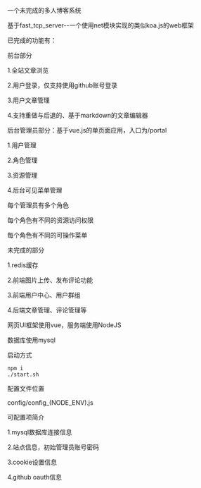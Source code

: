 一个未完成的多人博客系统

基于fast_tcp_server--一个使用net模块实现的类似koa.js的web框架

已完成的功能有：


前台部分

1.全站文章浏览

2.用户登录，仅支持使用github账号登录

3.用户文章管理

4.支持重做与后退的、基于markdown的文章编辑器



后台管理员部分：基于vue.js的单页面应用，入口为/portal

1.用户管理

2.角色管理

3.资源管理

4.后台可见菜单管理

每个管理员有多个角色

每个角色有不同的资源访问权限

每个角色有不同的可操作菜单



未完成的部分

1.redis缓存

2.前端图片上传、发布评论功能

3.前端用户中心、用户群组

4.后端文章管理、评论管理等



网页UI框架使用vue，服务端使用NodeJS

数据库使用mysql


启动方式

    npm i
    ./start.sh

配置文件位置

config/config_(NODE_ENV).js



可配置项简介

1.mysql数据库连接信息

2.站点信息，初始管理员账号密码

3.cookie设置信息

4.github oauth信息



